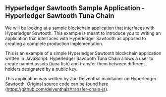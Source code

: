## Hyperledger Sawtooth Sample Application - Hyperledger Sawtooth Tuna Chain

We will be looking at a sample blockchain application that interfaces with
Hyperledger Sawtooth. This example is meant to introduce you to writing
an application that interfaces with Hyperledger Sawtooth as opposed to
creating a complete production implementation.

This is an example of a simple Hyperledger Sawtooth blockchain application
written in JavaScript. Hyperledger Sawtooth Tuna Chain allows a user to
create named assets (tuna fish) and transfer them between different holders
designated by a public key.

This application was written by Zac Delventhal maintainer on Hyperledger
Sawtooth. Original source code can be found here
(https://github.com/delventhalz/transfer-chain-js).
